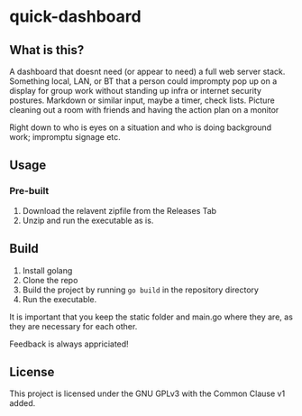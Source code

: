 # quick-dashboard

## What is this?
A dashboard that doesnt need (or appear to need) a full web server stack. Something local, LAN, or BT that a person could imprompty pop up on a display for group work without standing up infra or internet security postures. Markdown or similar input, maybe a timer, check lists. Picture cleaning out a room with friends and having the action plan on a monitor

Right down to who is eyes on a situation and who is doing background work; impromptu signage etc.

## Usage
### Pre-built
1. Download the relavent zipfile from the Releases Tab
2. Unzip and run the executable as is.

## Build
1. Install golang
2. Clone the repo
3. Build the project by running `go build` in the repository directory
4. Run the executable.

It is important that you keep the static folder and main.go where they are, as they are necessary for each other.


Feedback is always appriciated!


## License
This project is licensed under the GNU GPLv3 with the Common Clause v1 added.

